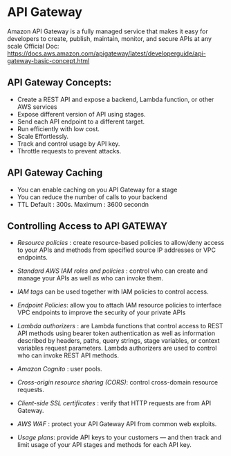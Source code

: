# API Gateway
Amazon API Gateway is a fully managed service that makes it easy for developers to create, publish, maintain, monitor, and secure APIs at any scale
Official Doc: https://docs.aws.amazon.com/apigateway/latest/developerguide/api-gateway-basic-concept.html

## API Gateway Concepts:
- Create a REST API and expose a backend, Lambda function, or other AWS services
- Expose different version of API using stages.
- Send each API endpoint to a different target.
- Run efficiently with low cost.
- Scale Effortlessly.
- Track and control usage by API key.
- Throttle requests to prevent attacks.


## API Gateway Caching
- You can enable caching on you API Gateway for a stage
- You can reduce the number of calls to your backend
- TTL Default : 300s. Maximum : 3600 secondn

## Controlling Access to API GATEWAY
- *Resource policies* : create resource-based policies to allow/deny access to your APIs and methods from specified source IP addresses or VPC endpoints.
- *Standard AWS IAM roles and policies* : control who can create and manage your APIs as well as who can invoke them. 
- *IAM tags* can be used together with IAM policies to control access. 
- *Endpoint Policies*: allow you to attach IAM resource policies to interface VPC endpoints to improve the security of your private APIs
- *Lambda authorizers* : are Lambda functions that control access to REST API methods using bearer token authentication as well as information described by headers, paths, query strings, stage variables, or context variables request parameters. Lambda authorizers are used to control who can invoke REST API methods.
- *Amazon Cognito* : user pools.

- *Cross-origin resource sharing (CORS)*: control cross-domain resource requests.
- *Client-side SSL certificates* : verify that HTTP requests are from API Gateway.
- *AWS WAF* : protect your API Gateway API from common web exploits.
- *Usage plans*: provide API keys to your customers — and then track and limit usage of your API stages and methods for each API key.
